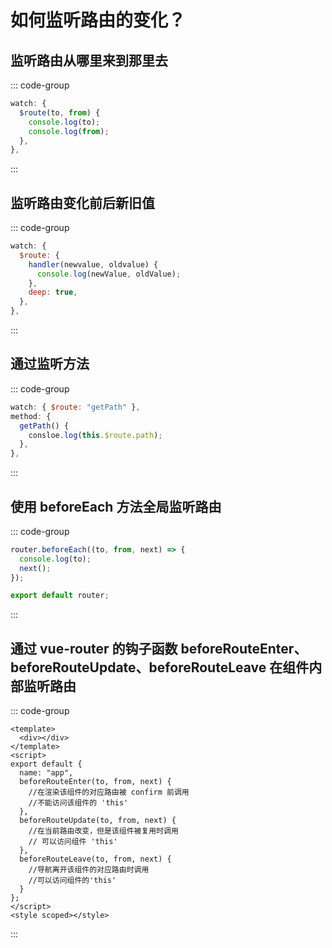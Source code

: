 # 如何监听路由的变化？

<article-info/>

## 监听路由从哪里来到那里去

::: code-group

```js
watch: {
  $route(to, from) {
    console.log(to);
    console.log(from);
  },
},
```

:::

## 监听路由变化前后新旧值

::: code-group

```js
watch: {
  $route: {
    handler(newvalue, oldvalue) {
      console.log(newValue, oldValue);
    },
    deep: true,
  },
},
```

:::

## 通过监听方法

::: code-group

```js
watch: { $route: "getPath" },
method: {
  getPath() {
    consloe.log(this.$route.path);
  },
},
```

:::

## 使用 beforeEach 方法全局监听路由

::: code-group

```js
router.beforeEach((to, from, next) => {
  console.log(to);
  next();
});

export default router;
```

:::

## 通过 vue-router 的钩子函数 beforeRouteEnter、beforeRouteUpdate、beforeRouteLeave 在组件内部监听路由

::: code-group

```vue
<template>
  <div></div>
</template>
<script>
export default {
  name: "app",
  beforeRouteEnter(to, from, next) {
    //在渲染该组件的对应路由被 confirm 前调用
    //不能访问该组件的 'this'
  },
  beforeRouteUpdate(to, from, next) {
    //在当前路由改变，但是该组件被复用时调用
    // 可以访问组件 'this'
  },
  beforeRouteLeave(to, from, next) {
    //导航离开该组件的对应路由时调用
    //可以访问组件的'this'
  }
};
</script>
<style scoped></style>
```

:::

